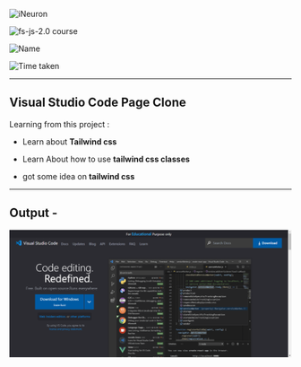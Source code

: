 
![iNeuron](https://img.shields.io/badge/iNeuron-Course-important)

![fs-js-2.0 course](https://img.shields.io/badge/full%20stack%20java%20script-Course-important)

![Name](https://img.shields.io/badge/-CHANDRASEKHAR%20KOMMOJU-ff69b4)

![Time taken](https://img.shields.io/badge/Time%20Taken-03Days-purple?style=for-the-badge&logo=Clockify)

---

## Visual Studio Code Page Clone

Learning from this project :

- Learn about **Tailwind css** 

- Learn About how to use **tailwind css classes**

- got some idea on **tailwind css**

---
## Output -

[![Output Image](./vs-clone.png)](https://chandu-vs-code-clone.netlify.app/)